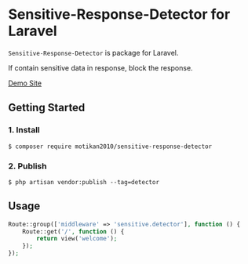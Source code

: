 # Sensitive-Response-Detector for Laravel

`Sensitive-Response-Detector` is package for Laravel.  

If contain sensitive data in response, block the response.

[Demo Site](https://response-detector-demo.herokuapp.com/)

## Getting Started

### 1. Install 

```
$ composer require motikan2010/sensitive-response-detector
```

### 2. Publish

```
$ php artisan vendor:publish --tag=detector
```

## Usage

```php
Route::group(['middleware' => 'sensitive.detector'], function () {
    Route::get('/', function () {
        return view('welcome');
    });
});
```
